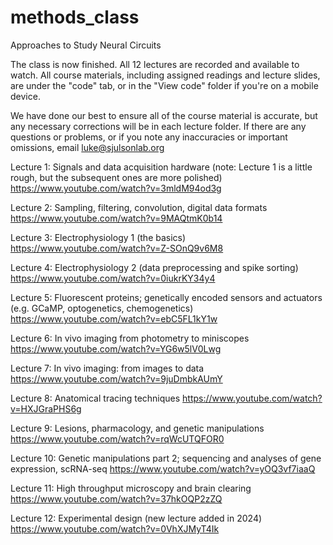 # methods_class
Approaches to Study Neural Circuits

The class is now finished. All 12 lectures are recorded and available 
to watch. All course materials, including assigned readings and 
lecture slides, are under the "code" tab, or in the "View code" folder
if you're on a mobile device.

We have done our best to ensure all of the course material is accurate,
but any necessary corrections will be in each lecture folder. If there
are any questions or problems, or if you note any inaccuracies or 
important omissions, email luke@sjulsonlab.org

Lecture 1: Signals and data acquisition hardware
(note: Lecture 1 is a little rough, but the subsequent ones are more 
polished)
https://www.youtube.com/watch?v=3mldM94od3g

Lecture 2: Sampling, filtering, convolution, digital data formats
https://www.youtube.com/watch?v=9MAQtmK0b14

Lecture 3: Electrophysiology 1 (the basics)
https://www.youtube.com/watch?v=Z-SOnQ9v6M8

Lecture 4: Electrophysiology 2 (data preprocessing and spike sorting)
https://www.youtube.com/watch?v=0iukrKY34y4

Lecture 5: Fluorescent proteins; genetically encoded sensors and
actuators (e.g. GCaMP, optogenetics, chemogenetics)
https://www.youtube.com/watch?v=ebC5FL1kY1w

Lecture 6: In vivo imaging from photometry to miniscopes
https://www.youtube.com/watch?v=YG6w5lV0Lwg

Lecture 7: In vivo imaging: from images to data
https://www.youtube.com/watch?v=9juDmbkAUmY

Lecture 8: Anatomical tracing techniques
https://www.youtube.com/watch?v=HXJGraPHS6g

Lecture 9: Lesions, pharmacology, and genetic manipulations
https://www.youtube.com/watch?v=rqWcUTQFOR0

Lecture 10: Genetic manipulations part 2; sequencing and analyses of gene expression, scRNA-seq
https://www.youtube.com/watch?v=yOQ3vf7iaaQ

Lecture 11: High throughput microscopy and brain clearing
https://www.youtube.com/watch?v=37hkOQP2zZQ

Lecture 12: Experimental design (new lecture added in 2024)
https://www.youtube.com/watch?v=0VhXJMyT4Ik













